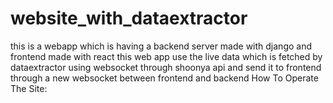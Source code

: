 # website_with_dataextractor
this is a webapp which is having a backend server made with django and frontend made with react this web app use the live data which is fetched by dataextractor using websocket through shoonya api and send it to frontend through a new websocket between frontend and backend 
How To Operate The Site:
